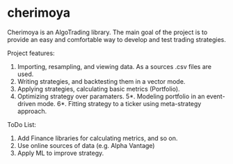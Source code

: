 # cherimoya

Cherimoya is an AlgoTrading library. The main goal of the project is to provide an easy and comfortable way to develop and test trading strategies. 

Project features:
1. Importing, resampling, and viewing data. As a sources .csv files are used. 
2. Writing strategies, and backtesting them in a vector mode.
3. Applying strategies, calculating basic metrics (Portfolio).
4. Optimizing strategy over paramaters.
5*. Modeling portfolio in an event-driven mode.
6*. Fitting strategy to a ticker using meta-strategy approach.

ToDo List:
1. Add Finance libraries for calculating metrics, and so on.
2. Use online sources of data (e.g. Alpha Vantage)
3. Apply ML to improve strategy.